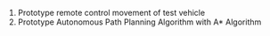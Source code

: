 1) Prototype remote control movement of test vehicle 
2) Prototype Autonomous Path Planning Algorithm with A* Algorithm 
